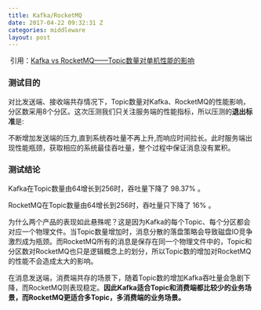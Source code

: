 ```yaml
---
title: Kafka/RocketMQ
date: 2017-04-22 09:32:31 Z
categories: middleware
layout: post
---
```


 引用：[Kafka vs RocketMQ——Topic数量对单机性能的影响](https://yq.aliyun.com/articles/62832?spm=5176.8269312.601338.8.cLRfQp)

### 测试目的
对比发送端、接收端共存情况下，Topic数量对Kafka、RocketMQ的性能影响，分区数采用8个分区。这次压测我们只关注服务端的性能指标，所以压测的**退出标准**是:

不断增加发送端的压力,直到系统吞吐量不再上升,而响应时间拉长。此时服务端出现性能瓶颈，获取相应的系统最佳吞吐量，整个过程中保证消息没有累积。


### 测试结论

Kafka在Topic数量由64增长到256时，吞吐量下降了 98.37% 。

RocketMQ在Topic数量由64增长到256时，吞吐量只下降了 16% 。

为什么两个产品的表现如此悬殊呢？这是因为Kafka的每个Topic、每个分区都会对应一个物理文件。当Topic数量增加时，消息分散的落盘策略会导致磁盘IO竞争激烈成为瓶颈。而RocketMQ所有的消息是保存在同一个物理文件中的，Topic和分区数对RocketMQ也只是逻辑概念上的划分，所以Topic数的增加对RocketMQ的性能不会造成太大的影响。

在消息发送端，消费端共存的场景下，随着Topic数的增加Kafka吞吐量会急剧下降，而RocketMQ则表现稳定。**因此Kafka适合Topic和消费端都比较少的业务场景，而RocketMQ更适合多Topic，多消费端的业务场景。**